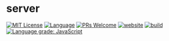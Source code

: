 # server
<!-- [START BADGES] -->
<!-- Please keep comment here to allow auto update -->
[![MIT License](https://img.shields.io/github/license//?style=flat-square)](/blob/master/LICENSE)
[![Language](https://img.shields.io/badge/language-TypeScript-blue.svg?style=flat-square)](https://www.typescriptlang.org)
[![PRs Welcome](https://img.shields.io/badge/PRs-Welcome-brightgreen.svg?style=flat-square)](/pulls)
[![website](https://img.shields.io/static/v1?label=&labelColor=505050&message=marketplace&color=0076D6&style=flat-square&logo=google-chrome&logoColor=0076D6)](https://github.com/marketplace/actions/)
[![build](https://img.shields.io/github/workflow/status///Release/master?logo=github&style=flat-square)](/actions/workflows/release.yml)
[![Language grade: JavaScript](https://img.shields.io/lgtm/grade/javascript/g//.svg?logo=lgtm&style=flat-square)](https://lgtm.com/projects/g///context:javascript)
<!-- [END BADGES] -->
